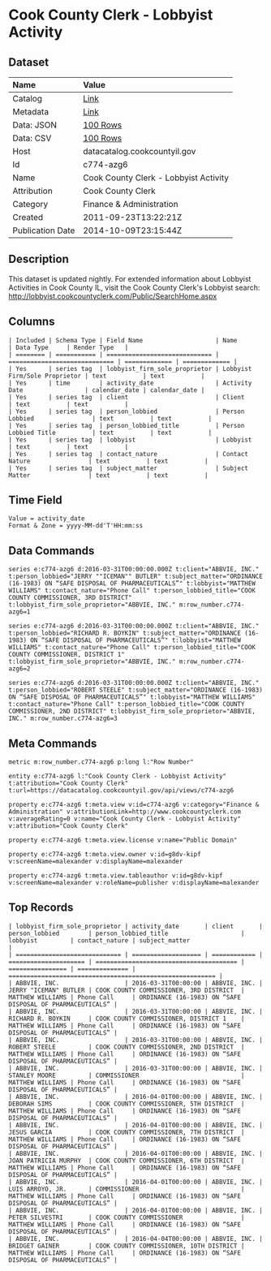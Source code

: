 # Cook County Clerk - Lobbyist Activity

## Dataset

| Name | Value |
| :--- | :---- |
| Catalog | [Link](https://catalog.data.gov/dataset/cook-county-clerk-lobbyist-activity-05e86) |
| Metadata | [Link](https://datacatalog.cookcountyil.gov/api/views/c774-azg6) |
| Data: JSON | [100 Rows](https://datacatalog.cookcountyil.gov/api/views/c774-azg6/rows.json?max_rows=100) |
| Data: CSV | [100 Rows](https://datacatalog.cookcountyil.gov/api/views/c774-azg6/rows.csv?max_rows=100) |
| Host | datacatalog.cookcountyil.gov |
| Id | c774-azg6 |
| Name | Cook County Clerk - Lobbyist Activity |
| Attribution | Cook County Clerk |
| Category | Finance & Administration |
| Created | 2011-09-23T13:22:21Z |
| Publication Date | 2014-10-09T23:15:44Z |

## Description

This dataset is updated nightly. For extended information about Lobbyist Activities in Cook County IL, visit the Cook County Clerk's Lobbyist search: http://lobbyist.cookcountyclerk.com/Public/SearchHome.aspx

## Columns

```ls
| Included | Schema Type | Field Name                    | Name                          | Data Type     | Render Type   |
| ======== | =========== | ============================= | ============================= | ============= | ============= |
| Yes      | series tag  | lobbyist_firm_sole_proprietor | Lobbyist Firm/Sole Proprietor | text          | text          |
| Yes      | time        | activity_date                 | Activity Date                 | calendar_date | calendar_date |
| Yes      | series tag  | client                        | Client                        | text          | text          |
| Yes      | series tag  | person_lobbied                | Person Lobbied                | text          | text          |
| Yes      | series tag  | person_lobbied_title          | Person Lobbied Title          | text          | text          |
| Yes      | series tag  | lobbyist                      | Lobbyist                      | text          | text          |
| Yes      | series tag  | contact_nature                | Contact Nature                | text          | text          |
| Yes      | series tag  | subject_matter                | Subject Matter                | text          | text          |
```

## Time Field

```ls
Value = activity_date
Format & Zone = yyyy-MM-dd'T'HH:mm:ss
```

## Data Commands

```ls
series e:c774-azg6 d:2016-03-31T00:00:00.000Z t:client="ABBVIE, INC." t:person_lobbied="JERRY ""ICEMAN"" BUTLER" t:subject_matter="ORDINANCE (16-1983) ON “SAFE DISPOSAL OF PHARMACEUTICALS”" t:lobbyist="MATTHEW WILLIAMS" t:contact_nature="Phone Call" t:person_lobbied_title="COOK COUNTY COMMISSIONER, 3RD DISTRICT" t:lobbyist_firm_sole_proprietor="ABBVIE, INC." m:row_number.c774-azg6=1

series e:c774-azg6 d:2016-03-31T00:00:00.000Z t:client="ABBVIE, INC." t:person_lobbied="RICHARD R. BOYKIN" t:subject_matter="ORDINANCE (16-1983) ON “SAFE DISPOSAL OF PHARMACEUTICALS”" t:lobbyist="MATTHEW WILLIAMS" t:contact_nature="Phone Call" t:person_lobbied_title="COOK COUNTY COMMISSIONER, DISTRICT 1" t:lobbyist_firm_sole_proprietor="ABBVIE, INC." m:row_number.c774-azg6=2

series e:c774-azg6 d:2016-03-31T00:00:00.000Z t:client="ABBVIE, INC." t:person_lobbied="ROBERT STEELE" t:subject_matter="ORDINANCE (16-1983) ON “SAFE DISPOSAL OF PHARMACEUTICALS”" t:lobbyist="MATTHEW WILLIAMS" t:contact_nature="Phone Call" t:person_lobbied_title="COOK COUNTY COMMISSIONER, 2ND DISTRICT" t:lobbyist_firm_sole_proprietor="ABBVIE, INC." m:row_number.c774-azg6=3
```

## Meta Commands

```ls
metric m:row_number.c774-azg6 p:long l:"Row Number"

entity e:c774-azg6 l:"Cook County Clerk - Lobbyist Activity" t:attribution="Cook County Clerk" t:url=https://datacatalog.cookcountyil.gov/api/views/c774-azg6

property e:c774-azg6 t:meta.view v:id=c774-azg6 v:category="Finance & Administration" v:attributionLink=http://www.cookcountyclerk.com v:averageRating=0 v:name="Cook County Clerk - Lobbyist Activity" v:attribution="Cook County Clerk"

property e:c774-azg6 t:meta.view.license v:name="Public Domain"

property e:c774-azg6 t:meta.view.owner v:id=g8dv-kipf v:screenName=malexander v:displayName=malexander

property e:c774-azg6 t:meta.view.tableauthor v:id=g8dv-kipf v:screenName=malexander v:roleName=publisher v:displayName=malexander
```

## Top Records

```ls
| lobbyist_firm_sole_proprietor | activity_date       | client       | person_lobbied        | person_lobbied_title                    | lobbyist         | contact_nature | subject_matter                                            | 
| ============================= | =================== | ============ | ===================== | ======================================= | ================ | ============== | ========================================================= | 
| ABBVIE, INC.                  | 2016-03-31T00:00:00 | ABBVIE, INC. | JERRY "ICEMAN" BUTLER | COOK COUNTY COMMISSIONER, 3RD DISTRICT  | MATTHEW WILLIAMS | Phone Call     | ORDINANCE (16-1983) ON “SAFE DISPOSAL OF PHARMACEUTICALS” | 
| ABBVIE, INC.                  | 2016-03-31T00:00:00 | ABBVIE, INC. | RICHARD R. BOYKIN     | COOK COUNTY COMMISSIONER, DISTRICT 1    | MATTHEW WILLIAMS | Phone Call     | ORDINANCE (16-1983) ON “SAFE DISPOSAL OF PHARMACEUTICALS” | 
| ABBVIE, INC.                  | 2016-03-31T00:00:00 | ABBVIE, INC. | ROBERT STEELE         | COOK COUNTY COMMISSIONER, 2ND DISTRICT  | MATTHEW WILLIAMS | Phone Call     | ORDINANCE (16-1983) ON “SAFE DISPOSAL OF PHARMACEUTICALS” | 
| ABBVIE, INC.                  | 2016-03-31T00:00:00 | ABBVIE, INC. | STANLEY MOORE         | COMMISSIONER                            | MATTHEW WILLIAMS | Phone Call     | ORDINANCE (16-1983) ON “SAFE DISPOSAL OF PHARMACEUTICALS” | 
| ABBVIE, INC.                  | 2016-04-01T00:00:00 | ABBVIE, INC. | DEBORAH SIMS          | COOK COUNTY COMMISSIONER, 5TH DISTRICT  | MATTHEW WILLIAMS | Phone Call     | ORDINANCE (16-1983) ON “SAFE DISPOSAL OF PHARMACEUTICALS” | 
| ABBVIE, INC.                  | 2016-04-01T00:00:00 | ABBVIE, INC. | JESUS GARCIA          | COOK COUNTY COMMISSIONER, 7TH DISTRICT  | MATTHEW WILLIAMS | Phone Call     | ORDINANCE (16-1983) ON “SAFE DISPOSAL OF PHARMACEUTICALS” | 
| ABBVIE, INC.                  | 2016-04-01T00:00:00 | ABBVIE, INC. | JOAN PATRICIA MURPHY  | COOK COUNTY COMMISSIONER, 6TH DISTRICT  | MATTHEW WILLIAMS | Phone Call     | ORDINANCE (16-1983) ON “SAFE DISPOSAL OF PHARMACEUTICALS” | 
| ABBVIE, INC.                  | 2016-04-01T00:00:00 | ABBVIE, INC. | LUIS ARROYO, JR.      | COMMISSIONER                            | MATTHEW WILLIAMS | Phone Call     | ORDINANCE (16-1983) ON “SAFE DISPOSAL OF PHARMACEUTICALS” | 
| ABBVIE, INC.                  | 2016-04-01T00:00:00 | ABBVIE, INC. | PETER SILVESTRI       | COOK COUNTY COMMISSIONER                | MATTHEW WILLIAMS | Phone Call     | ORDINANCE (16-1983) ON “SAFE DISPOSAL OF PHARMACEUTICALS” | 
| ABBVIE, INC.                  | 2016-04-04T00:00:00 | ABBVIE, INC. | BRIDGET GAINER        | COOK COUNTY COMMISSIONER, 10TH DISTRICT | MATTHEW WILLIAMS | Phone Call     | ORDINANCE (16-1983) ON “SAFE DISPOSAL OF PHARMACEUTICALS” | 
```